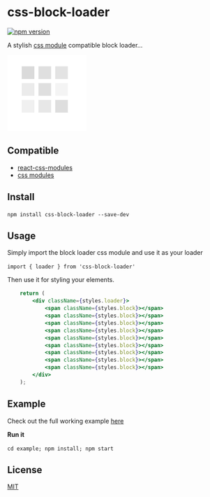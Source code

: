 # css-block-loader

[![npm version](https://badge.fury.io/js/css-video-wrap.svg)](https://badge.fury.io/js/css-video-wrap)

A stylish [css module](https://github.com/css-modules/css-modules) compatible block loader...

![](https://raw.githubusercontent.com/StevenIseki/css-block-loader/master/screenshot.png)

## Compatible

- [react-css-modules](https://github.com/gajus/react-css-modules)
- [css modules](https://github.com/css-modules/css-modules)

## Install

`npm install css-block-loader --save-dev`

## Usage

Simply import the block loader css module and use it as your loader

`import { loader } from 'css-block-loader'`

Then use it for styling your elements.

```jsx
	return (
        <div className={styles.loader}>
            <span className={styles.block}></span>
            <span className={styles.block}></span>
            <span className={styles.block}></span>
            <span className={styles.block}></span>
            <span className={styles.block}></span>
            <span className={styles.block}></span>
            <span className={styles.block}></span>
            <span className={styles.block}></span>
            <span className={styles.block}></span>
        </div>
    );
```

## Example

Check out the full working example [here](https://github.com/StevenIseki/css-block-loader/tree/master/example)

**Run it**

`cd example; npm install; npm start`

## License

[MIT](http://isekivacenz.mit-license.org/)
